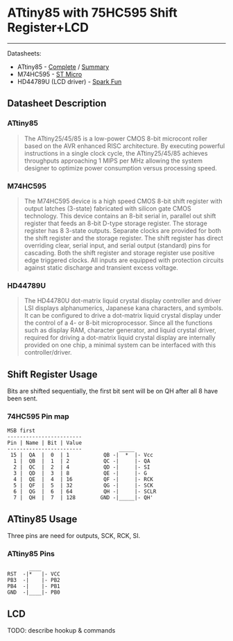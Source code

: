 # ATtiny85 with 75HC595 Shift Register+LCD

-----

Datasheets:

- ATtiny85 - [Complete](http://www.atmel.com/Images/Atmel-2586-AVR-8-bit-Microcontroller-ATtiny25-ATtiny45-ATtiny85_Datasheet.pdf) / [Summary](http://www.atmel.com/Images/Atmel-2586-AVR-8-bit-Microcontroller-ATtiny25-ATtiny45-ATtiny85_Datasheet-Summary.pdf)
- M74HC595 - [ST Micro](http://www.st.com/st-web-ui/static/active/en/resource/technical/document/datasheet/CD00000339.pdf)
- HD44789U (LCD driver) - [Spark Fun](https://www.sparkfun.com/datasheets/LCD/HD44780.pdf)

## Datasheet Description

### ATtiny85

> The ATtiny25/45/85 is a low-power CMOS 8-bit microcont roller based on the AVR enhanced RISC architecture. By executing powerful instructions in a single clock cycle, the ATtiny25/45/85 achieves throughputs approaching 1 MIPS per MHz allowing the system designer to optimize power consumption versus processing speed.  

### M74HC595

> The M74HC595 device is a high speed CMOS 8-bit shift register with output latches (3-state) fabricated with silicon gate CMOS technology. This device contains an 8-bit serial in, parallel out shift register that feeds an 8-bit D-type storage register. The storage register has 8 3-state outputs. Separate clocks are provided for both the shift register and the storage register. The shift register has direct overriding clear, serial input, and serial output (standard) pins for cascading. Both the shift register and storage register use positive edge triggered clocks. All inputs are equipped with protection circuits against static discharge and transient excess voltage.


### HD44789U 

> The HD44780U dot-matrix liquid crystal display controller and driver LSI displays alphanumerics, Japanese kana characters, and symbols. It can be configured to drive a dot-matrix liquid crystal display under the control of a 4- or 8-bit microprocessor. Since all the functions such as display RAM, character generator, and liquid crystal driver, required for driving a dot-matrix liquid crystal display are internally provided on one chip, a minimal system can be interfaced with this controller/driver.


## Shift Register Usage

Bits are shifted sequentially, the first bit sent will be on QH after all 8 have been sent.

### 74HC595 Pin map

    MSB first
    ------------------------
    Pin | Name | Bit | Value          
    ------------------------            _____
     15 |  QA  |  0  | 1           QB -|  *  |- Vcc
      1 |  QB  |  1  | 2           QC -|     |- QA
      2 |  QC  |  2  | 4           QD -|     |- SI
      3 |  QD  |  3  | 8           QE -|     |- G
      4 |  QE  |  4  | 16          QF -|     |- RCK
      5 |  QF  |  5  | 32          QG -|     |- SCK
      6 |  QG  |  6  | 64          QH -|     |- SCLR
      7 |  QH  |  7  | 128        GND -|_____|- QH'

## ATtiny85 Usage

Three pins are need for outputs, SCK, RCK, SI.

### ATtiny85 Pins
           ____
    RST  -|*   |- VCC
    PB3  -|    |- PB2
    PB4  -|    |- PB1
    GND  -|____|- PB0


##  LCD

TODO: describe hookup & commands
